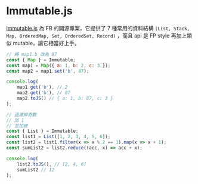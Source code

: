 # Immutable.js

[Immutable.js](https://github.com/immutable-js/immutable-js) 為 FB 的開源專案，它提供了 7 種常用的資料結構 `(List, Stack, Map, OrderedMap, Set, OrderedSet, Record)` ，而且 api 是 FP style 再加上類似 mutable，讓它相當好上手。

```js
// 將 map1.b 改為 87
const { Map } = Immutable;
const map1 = Map({ a: 1, b: 2, c: 3 });
const map2 = map1.set('b', 87);

console.log(
	map1.get('b'), // 2
	map2.get('b'), // 87
	map2.toJS() // { a: 1, b: 87, c: 3 }
);
```

```js
// 過濾掉奇數
// 加 1
// 並加總
const { List } = Immutable;
const list1 = List([1, 2, 3, 4, 5, 6]);
const list2 = list1.filter(x => x % 2 == 1).map(x => x + 1);
const sumList2 = list2.reduce((acc, x) => acc + x);

console.log(
	list2.toJS(), // [2, 4, 6]
	sumList2 // 12
);
```
